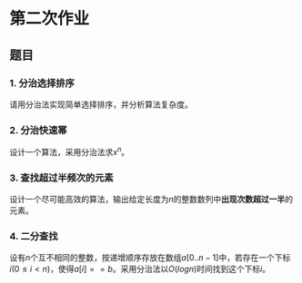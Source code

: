 # 第二次作业

## 题目

### 1. 分治选择排序

请用分治法实现简单选择排序，并分析算法复杂度。

### 2. 分治快速幂

设计一个算法，采用分治法求$x^n$。

### 3. 查找超过半频次的元素

设计一个尽可能高效的算法，输出给定长度为$n$的整数数列中**出现次数超过一半**的元素。

### 4. 二分查找

设有$n$个互不相同的整数，按递增顺序存放在数组$a[0..n-1]$中，若存在一个下标$i(0 \le i<n)$，使得$a[i]==b$。采用分治法以$O(logn)$时间找到这个下标$i$。